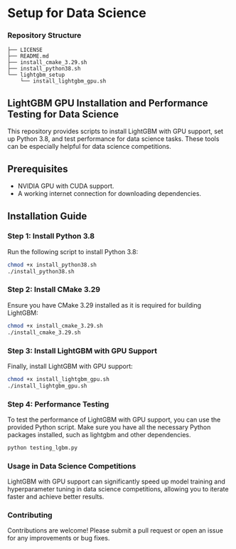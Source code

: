 # Setup for Data Science

### Repository Structure

    ├── LICENSE
    ├── README.md
    ├── install_cmake_3.29.sh
    ├── install_python38.sh
    └── lightgbm_setup
        └── install_lightgbm_gpu.sh

## LightGBM GPU Installation and Performance Testing for Data Science

This repository provides scripts to install LightGBM with GPU support, set up Python 3.8, and test performance for data science tasks. These tools can be especially helpful for data science competitions.


## Prerequisites

- NVIDIA GPU with CUDA support.
- A working internet connection for downloading dependencies.

## Installation Guide

### Step 1: Install Python 3.8

Run the following script to install Python 3.8:

```bash
chmod +x install_python38.sh
./install_python38.sh
```
### Step 2: Install CMake 3.29
Ensure you have CMake 3.29 installed as it is required for building LightGBM:

```bash
chmod +x install_cmake_3.29.sh
./install_cmake_3.29.sh
```

### Step 3: Install LightGBM with GPU Support
Finally, install LightGBM with GPU support:

```bash
chmod +x install_lightgbm_gpu.sh
./install_lightgbm_gpu.sh
```

### Step 4: Performance Testing
To test the performance of LightGBM with GPU support, you can use the provided Python script. Make sure you have all the necessary Python packages installed, such as lightgbm and other dependencies.
```bash
python testing_lgbm.py
```

### Usage in Data Science Competitions
LightGBM with GPU support can significantly speed up model training and hyperparameter tuning in data science competitions, allowing you to iterate faster and achieve better results.

###  Contributing
Contributions are welcome! Please submit a pull request or open an issue for any improvements or bug fixes.
